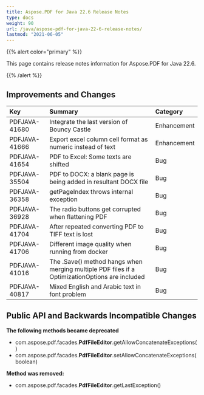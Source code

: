 ```yaml
---
title: Aspose.PDF for Java 22.6 Release Notes
type: docs
weight: 90
url: /java/aspose-pdf-for-java-22-6-release-notes/
lastmod: "2021-06-05"
---
```


{{% alert color="primary" %}}

This page contains release notes information for Aspose.PDF for Java 22.6.

{{% /alert %}}
## **Improvements and Changes**

|**Key**|**Summary**|**Category**|
| :- | :- | :- |
|PDFJAVA-41680|Integrate the last version of Bouncy Castle|Enhancement|
|PDFJAVA-41666|Export excel column cell format as numeric instead of text|Enhancement|
|PDFJAVA-41654|PDF to Excel: Some texts are shifted|Bug|
|PDFJAVA-35504|PDF to DOCX: a blank page is being added in resultant DOCX file|Bug|
|PDFJAVA-36358|getPageIndex throws internal exception|Bug|
|PDFJAVA-36928|The radio buttons get corrupted when flattening PDF|Bug|
|PDFJAVA-41704|After repeated converting PDF to TIFF text is lost|Bug|
|PDFJAVA-41706|Different image quality when running from docker|Bug|
|PDFJAVA-41016|The .Save() method hangs when merging multiple PDF files if a OptimizationOptions are included|Bug|
|PDFJAVA-40817|Mixed English and Arabic text in font problem|Bug|


## **Public API and Backwards Incompatible Changes**




**The following methods became deprecated**

- com.aspose.pdf.facades.**PdfFileEditor**.getAllowConcatenateExceptions()
- com.aspose.pdf.facades.**PdfFileEditor**.setAllowConcatenateExceptions(boolean)


**Method was removed:**

- com.aspose.pdf.facades.**PdfFileEditor**.getLastException()



